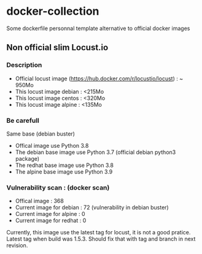 # docker-collection
Some dockerfile personnal template alternative to official docker images

## Non official slim Locust.io

### Description
- Official locust image (https://hub.docker.com/r/locustio/locust) : ~ 950Mo
- This locust image debian : <215Mo
- This locust image centos : <320Mo
- This locust image alpine : <135Mo

### Be carefull
Same base (debian buster)
- Offical image use Python 3.8
- The debian base image use Python 3.7 (official debian python3 package)
- The redhat base image use Python 3.8
- The alpine base image use Python 3.9

### Vulnerability scan : (docker scan)
- Offical image : 368
- Current image for debian : 72 (vulnerability in debian buster)
- Current image for alpine : 0
- Current image for redhat : 0


Currently, this image use the latest tag for locust, it is not a good pratice.
Latest tag when build was 1.5.3.
Should fix that with tag and branch in next revision.